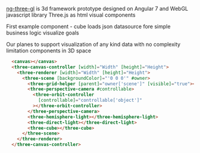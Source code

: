 <a href="http://ng-three-gl.xyz" >ng-three-gl</a>
is 3d framework prototype designed on Angular 7 and WebGL javascript library Three.js as html visual components

First example component - cube loads json datasource fore simple business logic visualize goals

Our planes to support visualization of any kind data with no complexity limitation components in 3D space
```html
  <canvas></canvas>
  <three-canvas-controller [width]="Width" [height]="Height">
    <three-renderer [width]="Width" [height]="Height">
      <three-scene [backgroundColor]="'0 0 0'" #owner>
        <three-grid-helper [parent]="owner['scene']" [visible]="true"></three-grid-helper>
        <three-perspective-camera #controllable>
          <three-orbit-controller
            [controllable]="controllable['object']"
          ></three-orbit-controller>
        </three-perspective-camera>
        <three-hemisphere-light></three-hemisphere-light>
        <three-direct-light></three-direct-light>
        <three-cube></three-cube>
      </three-scene>
    </three-renderer>
  </three-canvas-controller>
```
